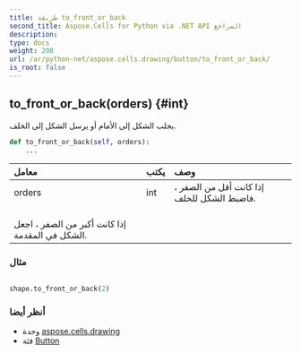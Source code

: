 ```yaml
---
title: طريقة to_front_or_back
second_title: Aspose.Cells for Python via .NET API المراجع
description:
type: docs
weight: 200
url: /ar/python-net/aspose.cells.drawing/button/to_front_or_back/
is_root: false
---
```

##  to_front_or_back(orders) {#int}
يجلب الشكل إلى الأمام أو يرسل الشكل إلى الخلف.



```python
def to_front_or_back(self, orders):
    ...
```


| معامل| يكتب| وصف|
| :- | :- | :- |
| orders | int | إذا كانت أقل من الصفر ، فاضبط الشكل للخلف.<br/>إذا كانت أكبر من الصفر ، اجعل الشكل في المقدمة.|

###  مثال

```python

shape.to_front_or_back(2)

```



###  أنظر أيضا
* وحدة [aspose.cells.drawing](../../)
* فئة [Button](/cells/ar/python-net/aspose.cells.drawing/button)
